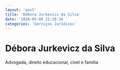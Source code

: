 ```yaml
---
layout: 'post'
title: 'Débora Jurkevicz da Silva'
date: '2020-05-09 21:28:36 '
categories: 'Serviços Jurídicos'
---
```


# Débora Jurkevicz da Silva

Advogada, direito educacional, cível e família 
